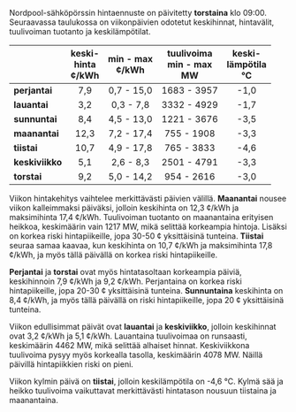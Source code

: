 Nordpool-sähköpörssin hintaennuste on päivitetty **torstaina** klo 09:00. Seuraavassa taulukossa on viikonpäivien odotetut keskihinnat, hintavälit, tuulivoiman tuotanto ja keskilämpötilat.

|       | keski-<br>hinta<br>¢/kWh | min - max<br>¢/kWh | tuulivoima<br>min - max<br>MW | keski-<br>lämpötila<br>°C |
|:-------------|:----------------:|:----------------:|:-------------:|:-------------:|
| **perjantai** | 7,9 | 0,7 - 15,0 | 1683 - 3957 | -1,0 |
| **lauantai** | 3,2 | 0,3 - 7,8 | 3332 - 4929 | -1,7 |
| **sunnuntai** | 8,4 | 4,5 - 13,0 | 1221 - 3676 | -3,5 |
| **maanantai** | 12,3 | 7,2 - 17,4 | 755 - 1908 | -3,3 |
| **tiistai** | 10,7 | 4,9 - 17,8 | 765 - 3833 | -4,6 |
| **keskiviikko** | 5,1 | 2,6 - 8,3 | 2501 - 4791 | -3,3 |
| **torstai** | 9,2 | 5,0 - 14,2 | 954 - 2616 | -3,0 |

Viikon hintakehitys vaihtelee merkittävästi päivien välillä. **Maanantai** nousee viikon kalleimmaksi päiväksi, jolloin keskihinta on 12,3 ¢/kWh ja maksimihinta 17,4 ¢/kWh. Tuulivoiman tuotanto on maanantaina erityisen heikkoa, keskimäärin vain 1217 MW, mikä selittää korkeampia hintoja. Lisäksi on korkea riski hintapiikeille, jopa 30-50 ¢ yksittäisinä tunteina. **Tiistai** seuraa samaa kaavaa, kun keskihinta on 10,7 ¢/kWh ja maksimihinta 17,8 ¢/kWh, ja myös tällä päivällä on korkea riski hintapiikeille.

**Perjantai** ja **torstai** ovat myös hintatasoltaan korkeampia päiviä, keskihinnoin 7,9 ¢/kWh ja 9,2 ¢/kWh. Perjantaina on korkea riski hintapiikeille, jopa 20-30 ¢ yksittäisinä tunteina. **Sunnuntaina** keskihinta on 8,4 ¢/kWh, ja myös tällä päivällä on riski hintapiikeille, jopa 20 ¢ yksittäisinä tunteina.

Viikon edullisimmat päivät ovat **lauantai** ja **keskiviikko**, jolloin keskihinnat ovat 3,2 ¢/kWh ja 5,1 ¢/kWh. Lauantaina tuulivoimaa on runsaasti, keskimäärin 4462 MW, mikä selittää alhaiset hinnat. Keskiviikkona tuulivoima pysyy myös korkealla tasolla, keskimäärin 4078 MW. Näillä päivillä hintapiikkien riski on pieni.

Viikon kylmin päivä on **tiistai**, jolloin keskilämpötila on -4,6 °C. Kylmä sää ja heikko tuulivoima vaikuttavat merkittävästi hintatason nousuun tiistaina ja maanantaina.